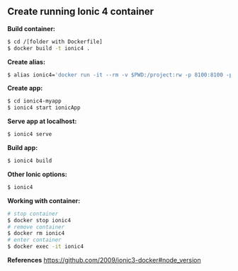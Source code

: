 ## Create running Ionic 4 container

**Build container:**
```bash
$ cd /[folder with Dockerfile]
$ docker build -t ionic4 .
```

**Create alias:**
```bash
$ alias ionic4='docker run -it --rm -v $PWD:/project:rw -p 8100:8100 -p 35729:35729 -p 53703:53703 --name ionic-app ionic4 ionic'
```

**Create app:**
```bash
$ cd ionic4-myapp
$ ionic4 start ionicApp
```

**Serve app at localhost:**
```bash
$ ionic4 serve
```

**Build app:**
```bash
$ ionic4 build
```

**Other Ionic options:**
```bash
$ ionic4
```

**Working with container:**
```bash
# stop container
$ docker stop ionic4
# remove container
$ docker rm ionic4
# enter container
$ docker exec -it ionic4
```

**References**
https://github.com/2009/ionic3-docker#node_version
